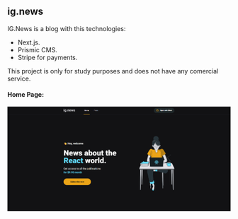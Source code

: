 ## ig.news

IG.News is a blog with this technologies:

- Next.js.
- Prismic CMS.
- Stripe for payments.

This project is only for study purposes and does not have any comercial service.

#### Home Page:

![Header](./public/assets/ignews-homepage.png)
